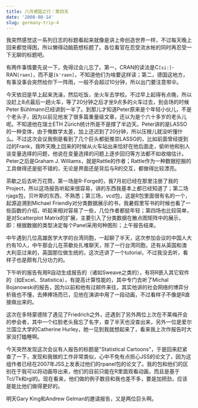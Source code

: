 ```yaml
---
title: 八月德国之行：第四天
date: '2008-08-14'
slug: germany-trip-4
---
```


我突然感觉这一系列日志的标题看起来就像是讲上帝创造世界一样，不过每天晚上回来都觉得困，所以懒得动脑筋想标题了。各位看官在忍受流水帐的同时再忍受一下无聊的标题吧。

有两件事情要先说一下，免得过会儿忘了。第一，CRAN的读法是C`[si:]`-RAN`[raen]`，而不是`[k'raen]`，不知道他们为啥要这样读；第二，德国这地方，有事没事会突然给你下一阵雨，一般不会超过10分钟，所以出门要注意带伞。

今天依旧是早上起来洗澡，然后吃饭，坐火车去学校。不过早上起得有点晚，所以没赶上8点最后一趟火车，等了20分钟之后才坐9点多的火车过去，到会场的时候Peter Bühlmann已经讲到一半了。到那儿才知道Peter原来是个年轻小伙儿，不是个老头子，因为以前见他发了很多篇重量级文章，还以为是个六十多岁的老头儿呢。不知道他在瑞士ETH Zürich统计所是不是撑了半边天。Peter讲的是LASSO的一种变体，由于俺数学太差，加上还迟到了20分钟，所以压根儿就没听懂什么。不过这次会议我倒是看到了几个巨头都挺推崇LASSO的，比如前面曾经提到过的Frank，我昨天晚上回来的时候从火车站出来恰好在他后面走，偷听他和别人谈变量选择的问题，他说在变量选择的问题上逐步回归等方法都不如收缩估计。Peter之后是Graham J. Williams，就是Rattle的作者；Rattle作为一种数据挖掘的工具做得还是挺不错的，无论是界面还是背后与R的交互，都做得比较漂亮。

茶歇之后去听万花筒，第一场是R-Forge的，我7月初已经在那里注册了我的Project，所以这场报告听起来很容易，讲的东西我基本上都已经知道了；第二场rjags包，贝叶斯的东西，不熟悉；第三场，vcd包，这是R包里面很有名的一个，起源追溯到Michael Friendly对分类数据展示的书，我暑假里写书的时候也看了一些函数的介绍，听起来相对容易了一些，几位作者都挺年轻；第四场也比较简单，是对Scatterplot Matrix的扩展，主要引入了分类数据在散点图矩阵中的展示，即：根据数据的类型决定每个Panel采用何种图形；上午报告结束。

中午遇到几位高雄医学大学的台湾同胞，一起聊了半天，这次参加会议的中国人大约有10人，中午那会儿在茶歇处扎堆聊天，除了一行台湾同胞，还有从英国和澳大利亚过来的，英国那位做生统的，这次还讲了一个tutorial，不过我没去听，看样子也是颇有几分功力的。

下午听的报告有用R自动生成报告的（诸如Sweave之类的），有将R嵌入其它软件的（如Excel、Statistica），有提高计算性能的，其中专门去听了Michal Bojanowski的报告，因为以前和他有过邮件来往，其实他讲的社会网络的博弈分析我也不懂，去捧捧场而已，见他在演讲中用了一段动画，不过看样子不像是R直接做出来的。

这次在多特蒙德除了遇见了Friedrich之外，还遇到了另外两位上次在不莱梅开会的参会者，其中一个红脸老头我忘了名字，查了半天也没查出来，另外一位是爱尔兰国立大学的Catherine Hurley，她一见到我就想起来了，看来我上次作报告时大家没打瞌睡啊。

今天突然发现这次会议有人报告的标题是"Statistical Cartoons"，于是回来赶紧查了一下，发现和我做的工作非常类似，心中不免有点担心JSS的论文了，因为这组作者已经在2007年JSS上发表过他们的rpanel包的论文了。我的包和他们的区别在于我可以将动画导出来，他们的目前只能在R里面观看动画，而且是基于Tcl/Tk和rgl的。现在看来，他们做的例子数目和我也差不多，要是加把劲，应该是能比他们做得更好的。

明天Gary King和Andrew Gelman的邀请报告，又是两位巨头啊。
